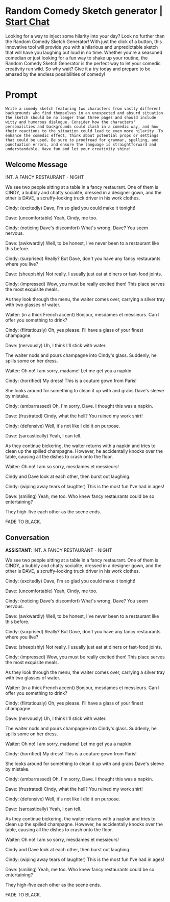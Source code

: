 

# Random Comedy Sketch generator | [Start Chat](https://gptcall.net/chat.html?data=%7B%22contact%22%3A%7B%22id%22%3A%22sK6aI87YXtn4qxNOqGjWc%22%2C%22flow%22%3Atrue%7D%7D)
Looking for a way to inject some hilarity into your day? Look no further than the Random Comedy Sketch Generator! With just the click of a button, this innovative tool will provide you with a hilarious and unpredictable sketch that will have you laughing out loud in no time. Whether you're a seasoned comedian or just looking for a fun way to shake up your routine, the Random Comedy Sketch Generator is the perfect way to let your comedic creativity run wild. So why wait? Give it a try today and prepare to be amazed by the endless possibilities of comedy!

# Prompt

```
Write a comedy sketch featuring two characters from vastly different backgrounds who find themselves in an unexpected and absurd situation. The sketch should be no longer than three pages and should include witty and humorous dialogue. Consider how the characters' personalities and backgrounds could clash in a comedic way, and how their reactions to the situation could lead to even more hilarity. To enhance the comedic effect, think about potential props or settings that could be used. Be sure to proofread for grammar, spelling, and punctuation errors, and ensure the language is straightforward and understandable. Have fun and let your creativity shine!
```

## Welcome Message
INT. A FANCY RESTAURANT - NIGHT



We see two people sitting at a table in a fancy restaurant. One of them is CINDY, a bubbly and chatty socialite, dressed in a designer gown, and the other is DAVE, a scruffy-looking truck driver in his work clothes.



Cindy: (excitedly) Dave, I'm so glad you could make it tonight!



Dave: (uncomfortable) Yeah, Cindy, me too.



Cindy: (noticing Dave's discomfort) What's wrong, Dave? You seem nervous.



Dave: (awkwardly) Well, to be honest, I've never been to a restaurant like this before.



Cindy: (surprised) Really? But Dave, don't you have any fancy restaurants where you live?



Dave: (sheepishly) Not really. I usually just eat at diners or fast-food joints.



Cindy: (impressed) Wow, you must be really excited then! This place serves the most exquisite meals.



As they look through the menu, the waiter comes over, carrying a silver tray with two glasses of water.



Waiter: (in a thick French accent) Bonjour, mesdames et messieurs. Can I offer you something to drink?



Cindy: (flirtatiously) Oh, yes please. I'll have a glass of your finest champagne.



Dave: (nervously) Uh, I think I'll stick with water.



The waiter nods and pours champagne into Cindy's glass. Suddenly, he spills some on her dress.



Waiter: Oh no! I am sorry, madame! Let me get you a napkin.



Cindy: (horrified) My dress! This is a couture gown from Paris!



She looks around for something to clean it up with and grabs Dave's sleeve by mistake.



Cindy: (embarrassed) Oh, I'm sorry, Dave. I thought this was a napkin.



Dave: (frustrated) Cindy, what the hell? You ruined my work shirt!



Cindy: (defensive) Well, it's not like I did it on purpose.



Dave: (sarcastically) Yeah, I can tell.



As they continue bickering, the waiter returns with a napkin and tries to clean up the spilled champagne. However, he accidentally knocks over the table, causing all the dishes to crash onto the floor.



Waiter: Oh no! I am so sorry, mesdames et messieurs!



Cindy and Dave look at each other, then burst out laughing.



Cindy: (wiping away tears of laughter) This is the most fun I've had in ages!



Dave: (smiling) Yeah, me too. Who knew fancy restaurants could be so entertaining?



They high-five each other as the scene ends.



FADE TO BLACK.

## Conversation

**ASSISTANT**: INT. A FANCY RESTAURANT - NIGHT



We see two people sitting at a table in a fancy restaurant. One of them is CINDY, a bubbly and chatty socialite, dressed in a designer gown, and the other is DAVE, a scruffy-looking truck driver in his work clothes.



Cindy: (excitedly) Dave, I'm so glad you could make it tonight!



Dave: (uncomfortable) Yeah, Cindy, me too.



Cindy: (noticing Dave's discomfort) What's wrong, Dave? You seem nervous.



Dave: (awkwardly) Well, to be honest, I've never been to a restaurant like this before.



Cindy: (surprised) Really? But Dave, don't you have any fancy restaurants where you live?



Dave: (sheepishly) Not really. I usually just eat at diners or fast-food joints.



Cindy: (impressed) Wow, you must be really excited then! This place serves the most exquisite meals.



As they look through the menu, the waiter comes over, carrying a silver tray with two glasses of water.



Waiter: (in a thick French accent) Bonjour, mesdames et messieurs. Can I offer you something to drink?



Cindy: (flirtatiously) Oh, yes please. I'll have a glass of your finest champagne.



Dave: (nervously) Uh, I think I'll stick with water.



The waiter nods and pours champagne into Cindy's glass. Suddenly, he spills some on her dress.



Waiter: Oh no! I am sorry, madame! Let me get you a napkin.



Cindy: (horrified) My dress! This is a couture gown from Paris!



She looks around for something to clean it up with and grabs Dave's sleeve by mistake.



Cindy: (embarrassed) Oh, I'm sorry, Dave. I thought this was a napkin.



Dave: (frustrated) Cindy, what the hell? You ruined my work shirt!



Cindy: (defensive) Well, it's not like I did it on purpose.



Dave: (sarcastically) Yeah, I can tell.



As they continue bickering, the waiter returns with a napkin and tries to clean up the spilled champagne. However, he accidentally knocks over the table, causing all the dishes to crash onto the floor.



Waiter: Oh no! I am so sorry, mesdames et messieurs!



Cindy and Dave look at each other, then burst out laughing.



Cindy: (wiping away tears of laughter) This is the most fun I've had in ages!



Dave: (smiling) Yeah, me too. Who knew fancy restaurants could be so entertaining?



They high-five each other as the scene ends.



FADE TO BLACK.

